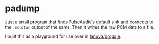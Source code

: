 # padump

Just a small program that finds PulseAudio's default sink and connects to the
`.monitor` output of the same. Then it writes the raw PCM data to a file.

I built this as a playground for use over in [tanuva/groggle](https://github.com/tanuva/groggle).


